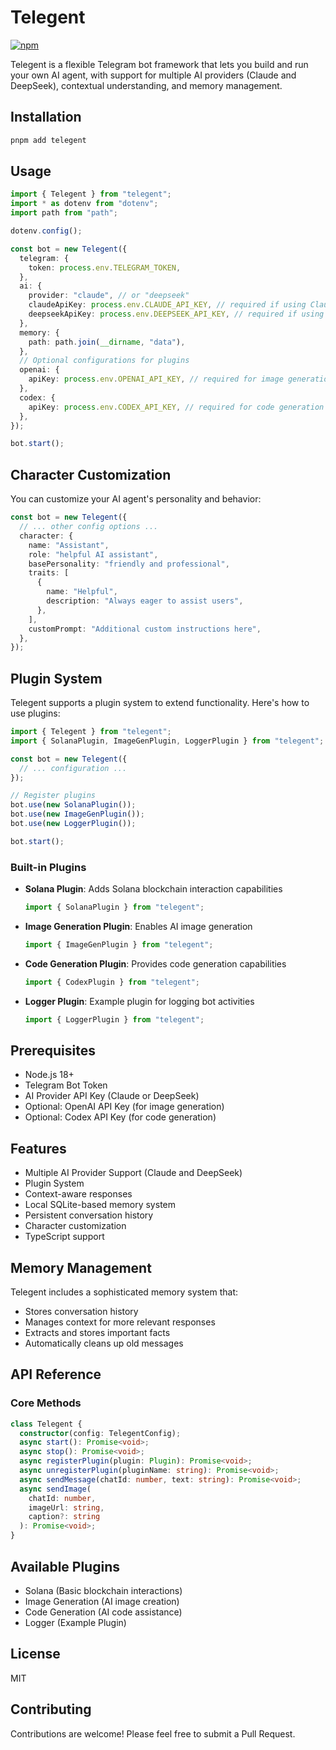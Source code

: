 # Telegent

[![npm](https://img.shields.io/npm/v/telegent?logo=npm&style=flat&labelColor=000&color=3b82f6)](https://www.npmjs.org/package/telegent)

Telegent is a flexible Telegram bot framework that lets you build and run your own AI agent, with support for multiple AI providers (Claude and DeepSeek), contextual understanding, and memory management.

## Installation

```bash
pnpm add telegent
```

## Usage

```typescript
import { Telegent } from "telegent";
import * as dotenv from "dotenv";
import path from "path";

dotenv.config();

const bot = new Telegent({
  telegram: {
    token: process.env.TELEGRAM_TOKEN,
  },
  ai: {
    provider: "claude", // or "deepseek"
    claudeApiKey: process.env.CLAUDE_API_KEY, // required if using Claude
    deepseekApiKey: process.env.DEEPSEEK_API_KEY, // required if using DeepSeek
  },
  memory: {
    path: path.join(__dirname, "data"),
  },
  // Optional configurations for plugins
  openai: {
    apiKey: process.env.OPENAI_API_KEY, // required for image generation
  },
  codex: {
    apiKey: process.env.CODEX_API_KEY, // required for code generation
  },
});

bot.start();
```

## Character Customization

You can customize your AI agent's personality and behavior:

```typescript
const bot = new Telegent({
  // ... other config options ...
  character: {
    name: "Assistant",
    role: "helpful AI assistant",
    basePersonality: "friendly and professional",
    traits: [
      {
        name: "Helpful",
        description: "Always eager to assist users",
      },
    ],
    customPrompt: "Additional custom instructions here",
  },
});
```

## Plugin System

Telegent supports a plugin system to extend functionality. Here's how to use plugins:

```typescript
import { Telegent } from "telegent";
import { SolanaPlugin, ImageGenPlugin, LoggerPlugin } from "telegent";

const bot = new Telegent({
  // ... configuration ...
});

// Register plugins
bot.use(new SolanaPlugin());
bot.use(new ImageGenPlugin());
bot.use(new LoggerPlugin());

bot.start();
```

### Built-in Plugins

- **Solana Plugin**: Adds Solana blockchain interaction capabilities

  ```typescript
  import { SolanaPlugin } from "telegent";
  ```

- **Image Generation Plugin**: Enables AI image generation

  ```typescript
  import { ImageGenPlugin } from "telegent";
  ```

- **Code Generation Plugin**: Provides code generation capabilities

  ```typescript
  import { CodexPlugin } from "telegent";
  ```

- **Logger Plugin**: Example plugin for logging bot activities
  ```typescript
  import { LoggerPlugin } from "telegent";
  ```

## Prerequisites

- Node.js 18+
- Telegram Bot Token
- AI Provider API Key (Claude or DeepSeek)
- Optional: OpenAI API Key (for image generation)
- Optional: Codex API Key (for code generation)

## Features

- Multiple AI Provider Support (Claude and DeepSeek)
- Plugin System
- Context-aware responses
- Local SQLite-based memory system
- Persistent conversation history
- Character customization
- TypeScript support

## Memory Management

Telegent includes a sophisticated memory system that:

- Stores conversation history
- Manages context for more relevant responses
- Extracts and stores important facts
- Automatically cleans up old messages

## API Reference

### Core Methods

```typescript
class Telegent {
  constructor(config: TelegentConfig);
  async start(): Promise<void>;
  async stop(): Promise<void>;
  async registerPlugin(plugin: Plugin): Promise<void>;
  async unregisterPlugin(pluginName: string): Promise<void>;
  async sendMessage(chatId: number, text: string): Promise<void>;
  async sendImage(
    chatId: number,
    imageUrl: string,
    caption?: string
  ): Promise<void>;
}
```

## Available Plugins

- Solana (Basic blockchain interactions)
- Image Generation (AI image creation)
- Code Generation (AI code assistance)
- Logger (Example Plugin)

## License

MIT

## Contributing

Contributions are welcome! Please feel free to submit a Pull Request.
